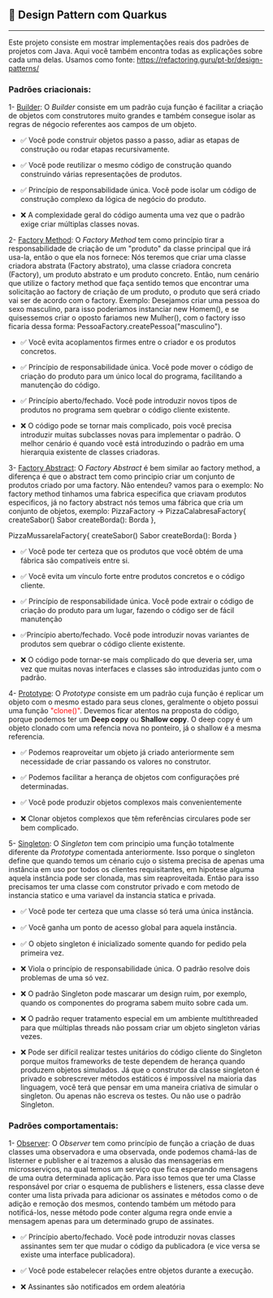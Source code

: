 ## :thought_balloon: Design Pattern com Quarkus 
---------------------------------------

Este projeto consiste em mostrar implementações reais dos padrões de projetos com Java. Aqui você também encontra todas as explicações sobre cada uma delas.
Usamos como fonte: https://refactoring.guru/pt-br/design-patterns/


### Padrões criacionais: 
 1- [Builder](https://github.com/LucasJordao/design-pattern/tree/master/src/main/java/br/com/lucas/pattern/criacionais/builder): O *Builder* consiste em um padrão cuja função é facilitar a criação de objetos com construtores muito grandes e também consegue isolar as regras de négocio referentes aos campos de um objeto.
 
 - :white_check_mark: Você pode construir objetos passo a passo, adiar as etapas de construção ou rodar etapas recursivamente.
 - :white_check_mark: Você pode reutilizar o mesmo código de construção quando construindo várias representações de produtos.
 - :white_check_mark: Princípio de responsabilidade única. Você pode isolar um código de construção complexo da lógica de negócio do produto.
 
 - :x: A complexidade geral do código aumenta uma vez que o padrão exige criar múltiplas classes novas.

 2- [Factory Method](https://github.com/LucasJordao/design-pattern/tree/master/src/main/java/br/com/lucas/pattern/criacionais/factory/method): O *Factory Method* tem como princípio tirar a responsabilidade de criação de um "produto" da classe principal que irá usa-la, então o que ela nos fornece: Nós teremos que criar uma classe criadora abstrata (Factory abstrato), uma classe criadora concreta (Factory), um produto abstrato e um produto concreto.
 Então, num cenário que utilize o factory method que faça sentido temos que encontrar uma solicitação ao factory de criação de um produto, o produto que será criado vai ser de acordo com o factory. Exemplo:
 Desejamos criar uma pessoa do sexo masculino, para isso poderiamos instanciar new Homem(), e se quisessemos criar o oposto fariamos new Mulher(), com o factory isso ficaria dessa forma: PessoaFactory.createPessoa("masculino").
 
 - :white_check_mark: Você evita acoplamentos firmes entre o criador e os produtos concretos.
 - :white_check_mark: Princípio de responsabilidade única. Você pode mover o código de criação do produto para um único local do programa, facilitando a manutenção do código.
 - :white_check_mark: Princípio aberto/fechado. Você pode introduzir novos tipos de produtos no programa sem quebrar o código cliente existente.

 - :x: O código pode se tornar mais complicado, pois você precisa introduzir muitas subclasses novas para implementar o padrão. O melhor cenário é quando você está introduzindo o padrão em uma hierarquia existente de classes criadoras.

 3- [Factory Abstract](https://github.com/LucasJordao/design-pattern/tree/master/src/main/java/br/com/lucas/pattern/criacionais/factory/fabstract): O *Factory Abstract* é bem similar ao factory method, a diferença é que o abstract tem como principio criar um conjunto de produtos criado por uma factory. Não entendeu? vamos para o exemplo:
 No factory method tinhamos uma fabrica especifica que criavam produtos especificos, já no factory abstract nós temos uma fábrica que cria um conjunto de objetos, exemplo:
 PizzaFactory -> PizzaCalabresaFactory{
  createSabor() Sabor
  createBorda(): Borda
 },
 
 PizzaMussarelaFactory{
  createSabor() Sabor
  createBorda(): Borda
 }

 - :white_check_mark: Você pode ter certeza que os produtos que você obtém de uma fábrica são compatíveis entre si.
 - :white_check_mark: Você evita um vínculo forte entre produtos concretos e o código cliente.
 - :white_check_mark: Princípio de responsabilidade única. Você pode extrair o código de criação do produto para um lugar, fazendo o código ser de fácil manutenção
 - :white_check_mark:Princípio aberto/fechado. Você pode introduzir novas variantes de produtos sem quebrar o código cliente existente.

 - :x: O código pode tornar-se mais complicado do que deveria ser, uma vez que muitas novas interfaces e classes são introduzidas junto com o padrão.

4- [Prototype](https://github.com/LucasJordao/design-pattern/tree/master/src/main/java/br/com/lucas/pattern/criacionais/prototype): O *Prototype* consiste em um padrão cuja função é replicar um objeto com o mesmo estado para seus clones, geralmente o objeto possui uma função <span style="color:red;">"clone()"</span>. Devemos ficar atentos na proposta do código, porque podemos ter um <b>Deep copy</b> ou <b>Shallow copy</b>. O deep copy é um objeto clonado com uma refencia nova no ponteiro, já o shallow é a mesma referencia.

 - :white_check_mark: Podemos reaproveitar um objeto já criado anteriormente sem necessidade de criar passando os valores no construtor.
 - :white_check_mark: Podemos facilitar a herança de objetos com configurações pré determinadas.
 - :white_check_mark: Você pode produzir objetos complexos mais convenientemente

 - :x: Clonar objetos complexos que têm referências circulares pode ser bem complicado.

 5- [Singleton](https://github.com/LucasJordao/design-pattern/tree/master/src/main/java/br/com/lucas/pattern/criacionais/singleton): O *Singleton* tem com principio uma função totalmente diferente da *Prototype* comentada anteriormente. Isso porque o singleton define que quando temos um cénario cujo o sistema precisa de apenas uma instância em uso por todos os clientes requisitantes, em hipotese alguma aquela instância pode ser clonada, mas sim reaproveitada.
 Então para isso precisamos ter uma classe com construtor privado e com metodo de instancia statico e uma variavel da instancia statica e privada.

 - :white_check_mark: Você pode ter certeza que uma classe só terá uma única instância.
 - :white_check_mark: Você ganha um ponto de acesso global para aquela instância.
 - :white_check_mark: O objeto singleton é inicializado somente quando for pedido pela primeira vez.

 - :x: Viola o princípio de responsabilidade única. O padrão resolve dois problemas de uma só vez.
 - :x: O padrão Singleton pode mascarar um design ruim, por exemplo, quando os componentes do programa sabem muito sobre cada um.
 - :x: O padrão requer tratamento especial em um ambiente multithreaded para que múltiplas threads não possam criar um objeto singleton várias vezes.
 - :x: Pode ser difícil realizar testes unitários do código cliente do Singleton porque muitos frameworks de teste dependem de herança quando produzem objetos simulados. Já que o construtor da classe singleton é privado e sobrescrever métodos estáticos é impossível na maioria das linguagem, você terá que pensar em uma maneira criativa de simular o singleton. Ou apenas não escreva os testes. Ou não use o padrão Singleton.

### Padrões comportamentais: 
 1- [Observer](https://github.com/LucasJordao/design-pattern/tree/master/src/main/java/br/com/lucas/pattern/comportamentais/observer): O *Observer* tem como princípio de função a criação de duas classes uma observadora e uma observada, onde podemos chamá-las de listerner e publisher e aí trazemos a alusão das mensagerias em microsserviços, na qual temos um serviço que fica esperando mensagens de uma outra determinada aplicação.
 Para isso temos que ter uma Classe responsável por criar o esquema de publishers e listeners, essa classe deve conter uma lista privada para adicionar os assinates e métodos como o de adição e remoção dos mesmos, contendo também um método para notificá-los, nesse método pode conter alguma regra onde envie a mensagem apenas para um determinado grupo de assinates.

 - :white_check_mark: Princípio aberto/fechado. Você pode introduzir novas classes assinantes sem ter que mudar o código da publicadora (e vice versa se existe uma interface publicadora).
 - :white_check_mark: Você pode estabelecer relações entre objetos durante a execução.

 - :x: Assinantes são notificados em ordem aleatória